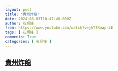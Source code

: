 ```yaml
---
layout: post
title: "貴州炸龍"
date: 2024-03-03T10:47:40.000Z
author: 石炳鋒
from: https://www.youtube.com/watch?v=jhYTRoap-iE
tags: [ 石炳锋 ]
comments: True
categories: [ 石炳锋 ]
---
```

<!--1709462860000-->
[貴州炸龍](https://www.youtube.com/watch?v=jhYTRoap-iE)
------

<div>

</div>
